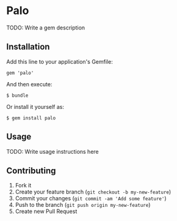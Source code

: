 # Palo

TODO: Write a gem description

## Installation

Add this line to your application's Gemfile:

    gem 'palo'

And then execute:

    $ bundle

Or install it yourself as:

    $ gem install palo

## Usage

TODO: Write usage instructions here

## Contributing

1. Fork it
2. Create your feature branch (`git checkout -b my-new-feature`)
3. Commit your changes (`git commit -am 'Add some feature'`)
4. Push to the branch (`git push origin my-new-feature`)
5. Create new Pull Request
